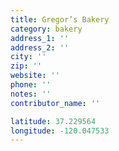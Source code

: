 ```yaml
---
title: Gregor’s Bakery
category: bakery
address_1: ''
address_2: ''
city: ''
zip: ''
website: ''
phone: ''
notes: ''
contributor_name: ''

latitude: 37.229564
longitude: -120.047533
---
```

